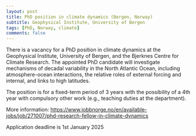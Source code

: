 ```yaml
---
layout: post
title: PhD position in climate dynamics (Bergen, Norway)
subtitle: Geophysical Institute, University of Bergen
tags: [PhD, Norway, climate]
comments: false
---
```


There is a vacancy for a PhD position in climate dynamics at the Geophysical Institute, University of Bergen, and the Bjerknes Centre for Climate Research. The appointed PhD candidate will investigate mechanisms of decadal variability in the North Atlantic Ocean, including atmosphere-ocean interactions, the relative roles of external forcing and internal, and links to high latitudes.

The position is for a fixed-term period of 3 years with the possibility of a 4th year with compulsory other work (e.g., teaching duties at the department).

More information: https://www.jobbnorge.no/en/available-jobs/job/271007/phd-research-fellow-in-climate-dynamics

Application deadline is 1st January 2025
